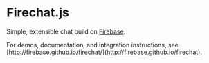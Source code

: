 Firechat.js
===========

Simple, extensible chat build on [Firebase](https://firebase.com).

For demos, documentation, and integration instructions, see [http://firebase.github.io/firechat/](http://firebase.github.io/firechat).